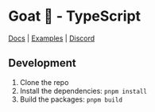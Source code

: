 # Goat 🐐 - TypeScript

[Docs](https://ohmygoat.dev) | [Examples](https://github.com/goat-sdk/goat/tree/main/typescript/examples) | [Discord](https://discord.gg/2F8zTVnnFz)

## Development

1. Clone the repo
2. Install the dependencies: `pnpm install`
3. Build the packages: `pnpm build`

